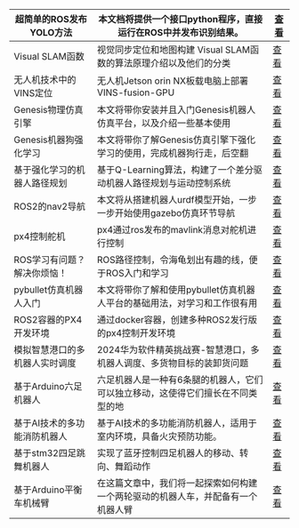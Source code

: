 | 超简单的ROS发布YOLO方法 | 本文档将提供一个接口python程序，直接运行在ROS中并发布识别结果。     | [查看](https://www.aspiringcode.com/content?id=17194935649885) |
|-----------------|------------------------------------------|--------------------------------------------------------------|
| Visual SLAM函数   | 视觉同步定位和地图构建 Visual SLAM函数的算法原理介绍以及他们的分类  | [查看](https://www.aspiringcode.com/content?id=17195000929036) |
| 无人机技术中的VINS定位   | 无人机Jetson orin NX板载电脑上部署VINS-fusion-GPU  | [查看](https://www.aspiringcode.com/content?id=17194964723872) |
| Genesis物理仿真引擎   | 本文将带你安装并且入门Genesis机器人仿真平台，以及介绍一些基本使用     | [查看](https://www.aspiringcode.com/content?id=17349319043029) |
| Genesis机器狗强化学习  | 本文将带你了解Genesis仿真引擎下强化学习的使用，完成机器狗行走，后空翻   | [查看](https://www.aspiringcode.com/content?id=17376172633036) |
| 基于强化学习的机器人路径规划  | 基于Q-Learning算法，构建了一个差分驱动机器人路径规划与运动控制系统   | [查看](https://www.aspiringcode.com/content?id=17383935084126) |
| ROS2的nav2导航     | 本文将从搭建机器人urdf模型开始，一步一步开始使用gazebo仿真环节导航   | [查看](https://www.aspiringcode.com/content?id=17387259904985) |
| px4控制舵机         | px4通过ros发布的mavlink消息对舵机进行控制              | [查看](https://www.aspiringcode.com/content?id=17195008364368) |
| ROS学习有问题？解决你烦恼！ | ROS路径控制，令海龟划出有趣的线，便于ROS入门和学习             | [查看](https://www.aspiringcode.com/content?id=17270787508242) |
| pybullet仿真机器人入门 | 本文将带你了解和使用pybullet仿真机器人平台的基础用法，对学习和工作很有用 | [查看](https://www.aspiringcode.com/content?id=17279376989133) |
| ROS2容器的PX4开发环境  | 通过docker容器，创建多种ROS2发行版的px4控制开发环境         | [查看](https://www.aspiringcode.com/content?id=17305665077665) |
| 模拟智慧港口的多机器人实时调度 | 2024华为软件精英挑战赛-智慧港口，多机器人调度、多货物目标的装卸货问题    | [查看](https://www.aspiringcode.com/content?id=17240804093177) |
| 基于Arduino六足机器人  | 六足机器人是一种有6条腿的机器人，它们可以独立移动，这使得它们擅长在不同类型的地 | [查看](https://www.aspiringcode.com/content?id=17281159662467) |
| 基于AI技术的多功能消防机器人 | 基于AI技术的多功能消防机器人，适用于室内环境，具备火灾预防功能。        | [查看](https://www.aspiringcode.com/content?id=17284786137851) |
| 基于stm32四足跳舞机器人  | 实现了蓝牙控制四足机器人的移动、转向、舞蹈动作                  | [查看](https://www.aspiringcode.com/content?id=17285771819260) |
| 基于Arduino平衡车机械臂 | 在这篇文章中，我们将一起探索如何构建一个两轮驱动的机器人车，并配备有一个机器人臂 | [查看](https://www.aspiringcode.com/content?id=17346857832408) |
